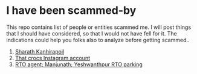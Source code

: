 # I have been scammed-by
This repo contains list of people or entities scammed me. I will post things that I should have considered, so that I would not have fell for it. The indications could help you folks also to analyze before getting scammed..

1. [Sharath Kanhirapoil](01/info.md)
2. [That crocs Instagram account](02/info.md)
3. [RTO agent; Manjunath; Yeshwanthpur RTO parking](03/info.md)
